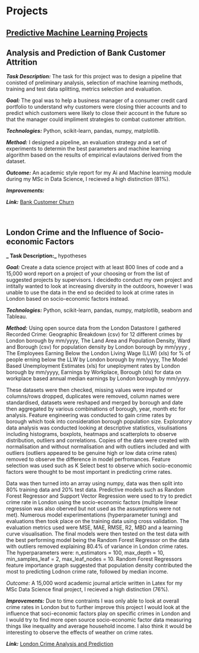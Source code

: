 # Projects

## <u>Predictive Machine Learning Projects</u>

## Analysis and Prediction of Bank Customer Attrition
  
**_Task Description:_** The task for this project was to design a pipeline that conisted of preliminary analysis, selection of machine learning methods, training and test data splitting, metrics selection and evaluation. 

**_Goal:_** The goal was to help a business manager of a consumer credit card portfolio to understand why customers were closing thier accounts and to predict which customers were likely to close their account in the future so that the manager could impliment strategies to combat customer attrition.

**_Technologies:_** Python, scikit-learn, pandas, numpy, matplotlib.

**_Method:_** I designed a pipeline, an evaluation strategy and a set of experiments to determin the best parameters and machine learning algorithm based on the results of empirical evlautaions derived from the dataset.

**_Outcome:_** An academic style report for my Ai and Machine learning module during my MSc in Data Science, I recieved a high distinction (81%).

**_Improvements:_**

**_Link:_** [Bank Customer Churn](https://github.com/Micky48/Customer-Churn-Prediction)


<br>


## London Crime and the Influence of Socio-economic Factors 
  
**_ Task Description:_** hypotheses 

**_Goal:_** Create a data science project with at least 800 lines of code and a 15,000 word report on a project of your choosing or from the list of suggested projects by supervisors. I decidedto conduct my own project and intitally wanted to look at increasing diversity in the outdoors, however I was unable to use the data in the end so decided to look at crime rates in London based on socio-economic factors instead.

**_Technologies:_** Python, scikit-learn, pandas, numpy, matplotlib, seaborn and Tableau.

**_Method:_** Using open source data from the London Datastore I gathered Recorded Crime: Geographic Breakdown (csv) for 12 different crimes by London borough by mm/yyyy, The Land Area and Population Density, Ward and Borough (csv) for population density by London borough by mm/yyyy , The Employees Earning Below the London Living Wage (LLW) (xls) for % of people erning below the LLW by London borough by mm/yyyy, The Model Based Unemployment Estimates (xls) for uneployment rates by London borough by mm/yyyy, Earnings by Workplace, Borough (xls) for data on workplace based annual median earnings by London borough by mm/yyyy. 

These datasets were then checked, missing values were imputed or columns/rows dropped, duplicates were removed, column names were standardised, datasets were reshaped and merged by borough and date then aggregated by various combinations of borough, year, month etc for analysis. Feature engineering was conducted to gain crime rates by borough which took into consideration borough population size. Exploratory data analysis was conducted looking at descriptive statistics, visulisations including histograms, boxplots, heatmaps and scatterplots to observe distribution, outliers and correlations. Copies of the data were created with normalisation and without normalisation and with outliers included and with outliers (outliers appeared to be genuine high or low data crime rates) removed to observe the difference in model perfromances. Feature selection was used such as K Select best to observe which socio-economic factors were thought to be most important in predicting crime rates. 

Data was then turned into an array using numpy, data was then split into 80% training data and 20% test data. Predictive models such as Random Forest Regressor and Support Vector Regression were used to try to predict crime rate in London using the socio-economic factors (multiple linear regression was also oberved but not used as the assumptions were not met). Numerous model experimentations (hyperparameter tuning) and evaluations then took place on the training data using cross validation. The evaluation metrics used were MSE, MAE, RMSE, R2, MBD and a learning curve visualisation. The final models were then tested on the test data with the best performing model being the Random Forest Regressor on the data with outliers removed explaining 80.4% of variance in London crime rates. The hyperparameters were: n_estimators = 100, max_depth = 10, min_samples_leaf = 2, max_leaf_nodes = 10. Random Forest Regressors feature importance graph suggested that population density contributed the most to predicting Lodnon crime rate, followed by median income.

_Outcome:_ A 15,000 word academic journal article written in Latex for my MSc Data Science final project, I recieved a high distinction (76%).

**_Improvements:_** Due to time contraints I was only able to look at overall crime rates in London but to further improve this project I would look at the influence that soci-economic factors play on specific crimes in London and I would try to find more open source socio-economic factor data measuring things like inequality and average household income. I also think it would be interesting to observe the effects of weather on crime rates.

**_Link:_** [London Crime Analysis and Prediction](https://github.com/Micky48/Final_Project)
